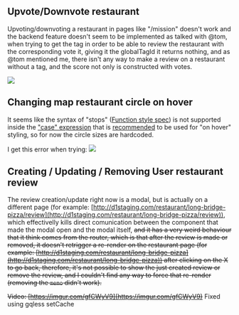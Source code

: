 ## Upvote/Downvote restaurant

Upvoting/downvoting a restaurant in pages like "/mission" doesn't work and the backend feature doesn't seem to be implemented as talked with @tom, when trying to get the tag in order to be able to review the restaurant with the corresponding vote it, giving it the globalTagId it returns nothing, and as @tom mentioned me, there isn't any way to make a review on a restaurant without a tag, and the score not only is constructed with votes.

![](https://i.imgur.com/AOhVX7F.png)

## Changing map restaurant circle on hover

It seems like the syntax of "stops" ([Function style spec](https://docs.mapbox.com/mapbox-gl-js/style-spec/other/#function)) is not supported inside the ["case" expression](https://docs.mapbox.com/mapbox-gl-js/style-spec/expressions/#case) that is [recommended](https://docs.mapbox.com/mapbox-gl-js/example/hover-styles/) to be used for "on hover" styling, so for now the circle sizes are hardcoded.

I get this error when trying: ![](https://i.imgur.com/f6zWQ22.png)

## Creating / Updating / Removing User restaurant review

The review creation/update right now is a modal, but is actually on a different page (for example: [http://d1staging.com/restaurant/long-bridge-pizza/review](http://d1staging.com/restaurant/long-bridge-pizza/review)), which effectivelly kills direct comunication between the component that made the modal open and the modal itself, ~~and it has a very weird behaviour that it think comes from the router, which is that after the review is made or removed, it doesn't retrigger a re-render on the restaurant page (for example: [http://d1staging.com/restaurant/long-bridge-pizza](http://d1staging.com/restaurant/long-bridge-pizza)) after clicking on the X to go back, therefore, it's not possible to show the just created review or remove the review, and I couldn't find any way to force that re-render (removing the `memo` didn't work).~~

~~Video: [https://imgur.com/gfCWyV9](https://imgur.com/gfCWyV9)~~ Fixed using gqless setCache
